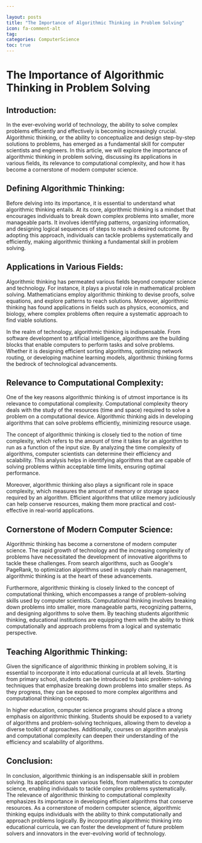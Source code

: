 ```yaml
---

layout: posts
title: "The Importance of Algorithmic Thinking in Problem Solving"
icon: fa-comment-alt
tag:      
categories: ComputerScience
toc: true
---
```




# The Importance of Algorithmic Thinking in Problem Solving

## Introduction:
In the ever-evolving world of technology, the ability to solve complex problems efficiently and effectively is becoming increasingly crucial. Algorithmic thinking, or the ability to conceptualize and design step-by-step solutions to problems, has emerged as a fundamental skill for computer scientists and engineers. In this article, we will explore the importance of algorithmic thinking in problem solving, discussing its applications in various fields, its relevance to computational complexity, and how it has become a cornerstone of modern computer science.

## Defining Algorithmic Thinking:
Before delving into its importance, it is essential to understand what algorithmic thinking entails. At its core, algorithmic thinking is a mindset that encourages individuals to break down complex problems into smaller, more manageable parts. It involves identifying patterns, organizing information, and designing logical sequences of steps to reach a desired outcome. By adopting this approach, individuals can tackle problems systematically and efficiently, making algorithmic thinking a fundamental skill in problem solving.

## Applications in Various Fields:
Algorithmic thinking has permeated various fields beyond computer science and technology. For instance, it plays a pivotal role in mathematical problem solving. Mathematicians employ algorithmic thinking to devise proofs, solve equations, and explore patterns to reach solutions. Moreover, algorithmic thinking has found applications in fields such as physics, economics, and biology, where complex problems often require a systematic approach to find viable solutions.

In the realm of technology, algorithmic thinking is indispensable. From software development to artificial intelligence, algorithms are the building blocks that enable computers to perform tasks and solve problems. Whether it is designing efficient sorting algorithms, optimizing network routing, or developing machine learning models, algorithmic thinking forms the bedrock of technological advancements.

## Relevance to Computational Complexity:
One of the key reasons algorithmic thinking is of utmost importance is its relevance to computational complexity. Computational complexity theory deals with the study of the resources (time and space) required to solve a problem on a computational device. Algorithmic thinking aids in developing algorithms that can solve problems efficiently, minimizing resource usage.

The concept of algorithmic thinking is closely tied to the notion of time complexity, which refers to the amount of time it takes for an algorithm to run as a function of the input size. By analyzing the time complexity of algorithms, computer scientists can determine their efficiency and scalability. This analysis helps in identifying algorithms that are capable of solving problems within acceptable time limits, ensuring optimal performance.

Moreover, algorithmic thinking also plays a significant role in space complexity, which measures the amount of memory or storage space required by an algorithm. Efficient algorithms that utilize memory judiciously can help conserve resources, making them more practical and cost-effective in real-world applications.

## Cornerstone of Modern Computer Science:
Algorithmic thinking has become a cornerstone of modern computer science. The rapid growth of technology and the increasing complexity of problems have necessitated the development of innovative algorithms to tackle these challenges. From search algorithms, such as Google's PageRank, to optimization algorithms used in supply chain management, algorithmic thinking is at the heart of these advancements.

Furthermore, algorithmic thinking is closely linked to the concept of computational thinking, which encompasses a range of problem-solving skills used by computer scientists. Computational thinking involves breaking down problems into smaller, more manageable parts, recognizing patterns, and designing algorithms to solve them. By teaching students algorithmic thinking, educational institutions are equipping them with the ability to think computationally and approach problems from a logical and systematic perspective.

## Teaching Algorithmic Thinking:
Given the significance of algorithmic thinking in problem solving, it is essential to incorporate it into educational curricula at all levels. Starting from primary school, students can be introduced to basic problem-solving techniques that emphasize breaking down problems into smaller steps. As they progress, they can be exposed to more complex algorithms and computational thinking concepts.

In higher education, computer science programs should place a strong emphasis on algorithmic thinking. Students should be exposed to a variety of algorithms and problem-solving techniques, allowing them to develop a diverse toolkit of approaches. Additionally, courses on algorithm analysis and computational complexity can deepen their understanding of the efficiency and scalability of algorithms.

## Conclusion:
In conclusion, algorithmic thinking is an indispensable skill in problem solving. Its applications span various fields, from mathematics to computer science, enabling individuals to tackle complex problems systematically. The relevance of algorithmic thinking to computational complexity emphasizes its importance in developing efficient algorithms that conserve resources. As a cornerstone of modern computer science, algorithmic thinking equips individuals with the ability to think computationally and approach problems logically. By incorporating algorithmic thinking into educational curricula, we can foster the development of future problem solvers and innovators in the ever-evolving world of technology.